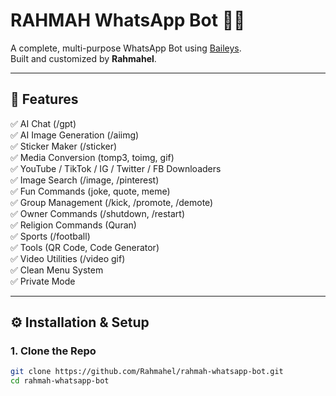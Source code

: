 # RAHMAH WhatsApp Bot 🤖🔥

A complete, multi-purpose WhatsApp Bot using [Baileys](https://github.com/adiwajshing/Baileys).  
Built and customized by **Rahmahel**.

---

## 🌟 Features
✅ AI Chat (/gpt)  
✅ AI Image Generation (/aiimg)  
✅ Sticker Maker (/sticker)  
✅ Media Conversion (tomp3, toimg, gif)  
✅ YouTube / TikTok / IG / Twitter / FB Downloaders  
✅ Image Search (/image, /pinterest)  
✅ Fun Commands (joke, quote, meme)  
✅ Group Management (/kick, /promote, /demote)  
✅ Owner Commands (/shutdown, /restart)  
✅ Religion Commands (Quran)  
✅ Sports (/football)  
✅ Tools (QR Code, Code Generator)  
✅ Video Utilities (/video gif)  
✅ Clean Menu System  
✅ Private Mode

---

## ⚙️ Installation & Setup

### 1. Clone the Repo
```bash
git clone https://github.com/Rahmahel/rahmah-whatsapp-bot.git
cd rahmah-whatsapp-bot
